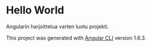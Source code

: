 # Hello World

Angularin harjoittelua varten luotu projekti.

This project was generated with [Angular CLI](https://github.com/angular/angular-cli) version 1.6.3.
